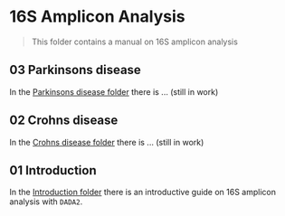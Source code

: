 # 16S Amplicon Analysis
>This folder contains a manual on 16S amplicon analysis 

## 03 Parkinsons disease

In the [Parkinsons disease folder](05_03_Parkinsonss_disease) there is ... (still in work)

## 02 Crohns disease

In the [Crohns disease folder](05_02_Crohns_disease) there is ... (still in work)

## 01 Introduction

In the [Introduction folder](05_01_Introduction) there is an introductive guide on 16S amplicon analysis with `DADA2`.

